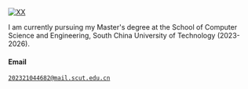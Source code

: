 [![XX](https://img.shields.io/badge/XX-github-blue?logo=github)](https://github.com/liujiawen-jpg)

I am currently pursuing my Master's degree at the School of Computer Science and Engineering, South China University of Technology (2023-2026).

#### Email  
<code>202321044682@mail.scut.edu.cn</code>  


